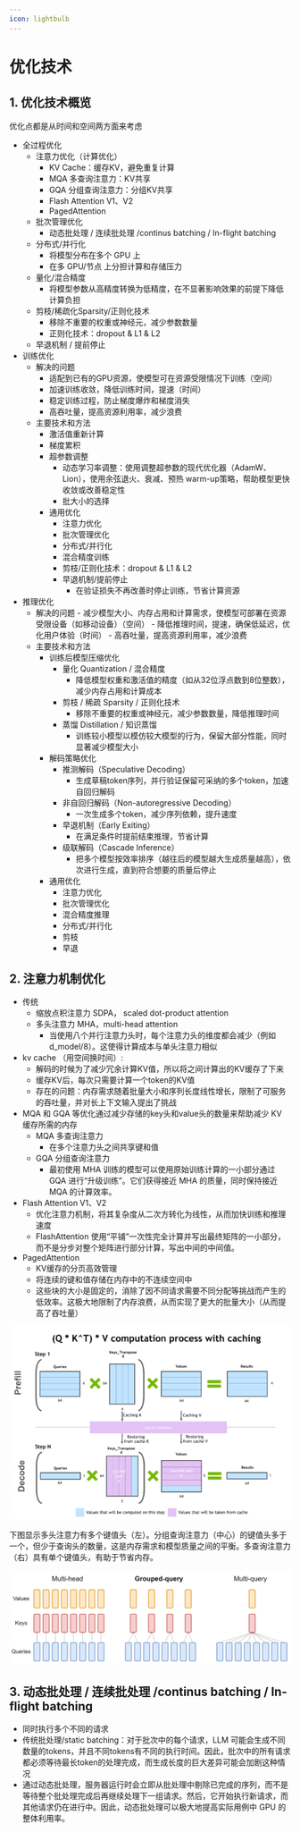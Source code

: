 ```yaml
---
icon: lightbulb
---
```

# 优化技术
## 1. 优化技术概览

优化点都是从时间和空间两方面来考虑

- 全过程优化
    - 注意力优化（计算优化）
        - KV Cache：缓存KV，避免重复计算
        - MQA 多查询注意力：KV共享
        - GQA 分组查询注意力：分组KV共享
        - Flash Attention V1、V2
        - PagedAttention
    - 批次管理优化
        - 动态批处理 / 连续批处理 /continus batching / In-flight batching 
    - 分布式/并行化
        - 将模型分布在多个 GPU 上
        - 在多 GPU/节点 上分担计算和存储压力
    - 量化/混合精度
        - 将模型参数从高精度转换为低精度，在不显著影响效果的前提下降低计算负担
    - 剪枝/稀疏化Sparsity/正则化技术
        - 移除不重要的权重或神经元，减少参数数量
        - 正则化技术：dropout & L1 & L2
    - 早退机制 / 提前停止
- 训练优化
    - 解决的问题
        - 适配到已有的GPU资源，使模型可在资源受限情况下训练（空间）
        - 加速训练收敛，降低训练时间，提速（时间）
        - 稳定训练过程，防止梯度爆炸和梯度消失
        - 高吞吐量，提高资源利用率，减少浪费
    - 主要技术和方法
        - 激活值重新计算
        - 梯度累积
        - 超参数调整
            - 动态学习率调整：使用调整超参数的现代优化器（AdamW、Lion），使用余弦退火、衰减、预热 warm-up策略，帮助模型更快收敛或改善稳定性
            - 批大小的选择
        - 通用优化
            - 注意力优化
            - 批次管理优化
            - 分布式/并行化
            - 混合精度训练
            - 剪枝/正则化技术：dropout & L1 & L2
            - 早退机制/提前停止
                - 在验证损失不再改善时停止训练，节省计算资源
- 推理优化
    - 解决的问题
            - 减少模型大小、内存占用和计算需求，使模型可部署在资源受限设备（如移动设备）（空间）
            - 降低推理时间，提速，确保低延迟，优化用户体验（时间）
            - 高吞吐量，提高资源利用率，减少浪费
    - 主要技术和方法
        - 训练后模型压缩优化
            - 量化 Quantization / 混合精度
                - 降低模型权重和激活值的精度（如从32位浮点数到8位整数），减少内存占用和计算成本
            - 剪枝 / 稀疏 Sparsity / 正则化技术
                - 移除不重要的权重或神经元，减少参数数量，降低推理时间
            - 蒸馏 Distillation / 知识蒸馏
                - 训练较小模型以模仿较大模型的行为，保留大部分性能，同时显著减少模型大小
        - 解码策略优化
            - 推测解码（Speculative Decoding）
                - 生成草稿token序列，并行验证保留可采纳的多个token，加速自回归解码
            - 非自回归解码（Non-autoregressive Decoding）
                - 一次生成多个token，减少序列依赖，提升速度
            - 早退机制（Early Exiting）
                - 在满足条件时提前结束推理，节省计算
            - 级联解码（Cascade Inference）
                - 把多个模型按效率排序（越往后的模型越大生成质量越高），依次进行生成，直到符合想要的质量后停止
        - 通用优化
            - 注意力优化
            - 批次管理优化
            - 混合精度推理
            - 分布式/并行化
            - 剪枝
            - 早退

## 2. 注意力机制优化
- 传统
    - 缩放点积注意力 SDPA， scaled dot-product attention
    - 多头注意力 MHA，multi-head attention
        - 当使用八个并行注意力头时，每个注意力头的维度都会减少（例如 d_model/8）。这使得计算成本与单头注意力相似
- kv cache （用空间换时间）: 
    - 解码的时候为了减少冗余计算KV值，所以将之间计算出的KV缓存了下来
    - 缓存KV后，每次只需要计算一个token的KV值
    - 存在的问题：内存需求随着批量大小和序列长度线性增长，限制了可服务的吞吐量，并对长上下文输入提出了挑战
- MQA 和 GQA 等优化通过减少存储的key头和value头的数量来帮助减少 KV 缓存所需的内存
    - MQA 多查询注意力
        - 在多个注意力头之间共享键和值
    - GQA 分组查询注意力
        - 最初使用 MHA 训练的模型可以使用原始训练计算的一小部分通过 GQA 进行“升级训练”。它们获得接近 MHA 的质量，同时保持接近 MQA 的计算效率。
- Flash Attention V1、V2
    - 优化注意力机制，将其复杂度从二次方转化为线性，从而加快训练和推理速度
    - FlashAttention 使用“平铺”一次性完全计算并写出最终矩阵的一小部分，而不是分步对整个矩阵进行部分计算，写出中间的中间值。
- PagedAttention 
    - KV缓存的分页高效管理
    - 将连续的键和值存储在内存中的不连续空间中
    - 这些块的大小是固定的，消除了因不同请求需要不同分配等挑战而产生的低效率。这极大地限制了内存浪费，从而实现了更大的批量大小（从而提高了吞吐量）

![KV Cache](images/kv_cache.png)

下图显示多头注意力有多个键值头（左）。分组查询注意力（中心）的键值头多于一个，但少于查询头的数量，这是内存需求和模型质量之间的平衡。多查询注意力（右）具有单个键值头，有助于节省内存。

![MQA & GQA](images/mqa_gqa.png)

## 3. 动态批处理 / 连续批处理 /continus batching / In-flight batching 
- 同时执行多个不同的请求
- 传统批处理/static batching：对于批次中的每个请求，LLM 可能会生成不同数量的tokens，并且不同tokens有不同的执行时间。因此，批次中的所有请求都必须等待最长token的处理完成，而生成长度的巨大差异可能会加剧这种情况
- 通过动态批处理，服务器运行时会立即从批处理中剔除已完成的序列，而不是等待整个批处理完成后再继续处理下一组请求。然后，它开始执行新请求，而其他请求仍在进行中。因此，动态批处理可以极大地提高实际用例中 GPU 的整体利用率。
